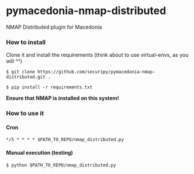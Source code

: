 # pymacedonia-nmap-distributed
NMAP Distributed plugin for Macedonia

### How to install

Clone it and install the requirements (think about to use virtual-envs, as you will ^^)
```
$ git clone https://github.com/securipy/pymacedonia-nmap-distributed.git .

$ pip install -r requirements.txt
```

**Ensure that NMAP is installed on this system!**

### How to use it

#### Cron

```
*/5 * * * * $PATH_TO_REPO/nmap_distributed.py
```

#### Manual execution (testing)

```
$ python $PATH_TO_REPO/nmap_distributed.py 
```

